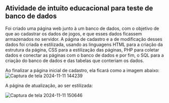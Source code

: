 
## Atividade de intuito educacional para teste de banco de dados

Foi criado uma página web junto à um banco de dados, com o objetivo de que ao cadastrar os dados de jogos, e que esses dados ficassem armazenados no servidor. A página de cadastro e a de modificação desses dados foi criada e estilizada, usando as linguagens HTML para a criação da estrutura da página, CSS para a estilização das páginas, PHP para coletar dados e conectar as páginas com o banco de dados e por fim, o SQL para a criação do banco de dados e das tabelas que conteriam os dados. 


Ao finalizar a página inicial de cadastro, ela ficará como a imagem abaixo:
![Captura de tela 2024-11-11 144239](https://github.com/user-attachments/assets/7bba8605-d229-458c-a95c-a690c2c1781b)


A página de atualização, ao ser estilizada:

![Captura de tela 2024-11-11 150646](https://github.com/user-attachments/assets/9263d30b-4fdd-4166-acee-f679d447eec7)

